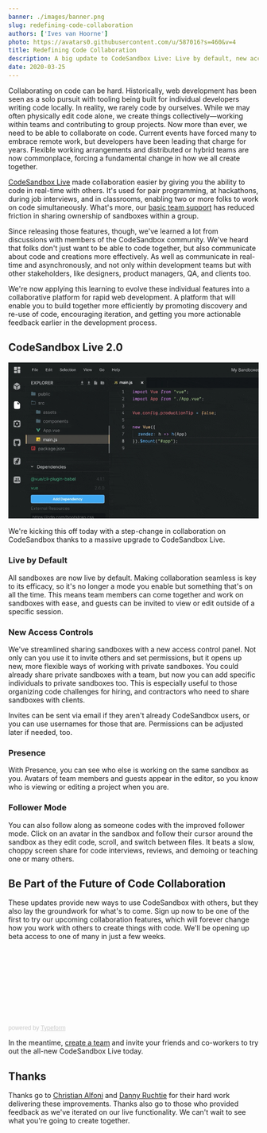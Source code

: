 ```yaml
---
banner: ./images/banner.png
slug: redefining-code-collaboration
authors: ['Ives van Hoorne']
photo: https://avatars0.githubusercontent.com/u/587016?s=460&v=4
title: Redefining Code Collaboration
description: A big update to CodeSandbox Live: Live by default, new access controls, presence, and follower mode.
date: 2020-03-25
---
```


Collaborating on code can be hard. Historically, web development has been seen as a solo pursuit with tooling being built for individual developers writing code locally. In reality, we rarely code by ourselves. While we may often physically edit code alone, we create things collectively—working within teams and contributing to group projects. Now more than ever, we need to be able to collaborate on code. Current events have forced many to embrace remote work, but developers have been leading that charge for years. Flexible working arrangements and distributed or hybrid teams are now commonplace, forcing a fundamental change in how we all create together.

[CodeSandbox Live](https://codesandbox.io/post/introducing-codesandbox-live-real-time-code-collaboration-in-the-browser) made collaboration easier by giving you the ability to code in real-time with others. It's used for pair programming, at hackathons, during job interviews, and in classrooms, enabling two or more folks to work on code simultaneously. What's more, our [basic team support](https://codesandbox.io/dashboard/teams/new) has reduced friction in sharing ownership of sandboxes within a group.

Since releasing those features, though, we've learned a lot from discussions with members of the CodeSandbox community. We've heard that folks don't just want to be able to code together, but also communicate about code and creations more effectively. As well as communicate in real-time and asynchronously, and not only within development teams but with other stakeholders, like designers, product managers, QA, and clients too.

We're now applying this learning to evolve these individual features into a collaborative platform for rapid web development. A platform that will enable you to build together more efficiently by promoting discovery and re-use of code, encouraging iteration, and getting you more actionable feedback earlier in the development process.

## CodeSandbox Live 2.0

![Follower mode](./images/0.gif)

We're kicking this off today with a step-change in collaboration on CodeSandbox thanks to a massive upgrade to CodeSandbox Live. 

### Live by Default
All sandboxes are now live by default. Making collaboration seamless is key to its efficacy, so it's no longer a mode you enable but something that's on all the time. This means team members can come together and work on sandboxes with ease, and guests can be invited to view or edit outside of a specific session.

### New Access Controls
We've streamlined sharing sandboxes with a new access control panel. Not only can you use it to invite others and set permissions, but it opens up new, more flexible ways of working with private sandboxes. You could already share private sandboxes with a team, but now you can add specific individuals to private sandboxes too. This is especially useful to those organizing code challenges for hiring, and contractors who need to share sandboxes with clients.

Invites can be sent via email if they aren't already CodeSandbox users, or you can use usernames for those that are. Permissions can be adjusted later if needed, too.

### Presence
With Presence, you can see who else is working on the same sandbox as you. Avatars of team members and guests appear in the editor, so you know who is viewing or editing a project when you are.

### Follower Mode
You can also follow along as someone codes with the improved follower mode. Click on an avatar in the sandbox and follow their cursor around the sandbox as they edit code, scroll, and switch between files. It beats a slow, choppy screen share for code interviews, reviews, and demoing or teaching one or many others.

## Be Part of the Future of Code Collaboration
These updates provide new ways to use CodeSandbox with others, but they also lay the groundwork for what's to come. Sign up now to be one of the first to try our upcoming collaboration features, which will forever change how you work with others to create things with code. We'll be opening up beta access to one of many in just a few weeks.

<div class="typeform-widget" data-url="https://codesandbox.typeform.com/to/ktD2rd" style="width: 100%; height: 150px;"></div> <script> (function() { var qs,js,q,s,d=document, gi=d.getElementById, ce=d.createElement, gt=d.getElementsByTagName, id="typef_orm", b="https://embed.typeform.com/"; if(!gi.call(d,id)) { js=ce.call(d,"script"); js.id=id; js.src=b+"embed.js"; q=gt.call(d,"script")[0]; q.parentNode.insertBefore(js,q) } })() </script> <div style="font-family: Sans-Serif;font-size: 12px;color: #999;opacity: 0.5; padding-top: 5px;"> powered by <a href="https://admin.typeform.com/signup?utm_campaign=ktD2rd&utm_source=typeform.com-01DH8PS45JWZKYBJ6B37YX56NZ-pro&utm_medium=typeform&utm_content=typeform-embedded-poweredbytypeform&utm_term=EN" style="color: #999" target="_blank">Typeform</a> </div>

In the meantime, [create a team](https://codesandbox.io/dashboard/teams/new) and invite your friends and co-workers to try out the all-new CodeSandbox Live today.

## Thanks
Thanks go to [Christian Alfoni](https://twitter.com/christianalfoni) and
[Danny Ruchtie](https://twitter.com/druchtie) for their hard work delivering these improvements. Thanks also go to those who provided feedback as we've iterated on our live functionality. We can't wait to see what you're going to create together.